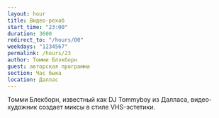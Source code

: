 ```yaml
---
layout: hour
title: Видео-рехаб
start_time: "23:00"
duration: 3600
redirect_to: "/hours/00"
weekdays: "1234567"
permalink: /hours/23
author: Томми Блэкборн
guest: авторская программа
section: Час быка
location: Даллас
---
```


Томми Блекборн, известный как DJ Tommyboy из Далласа, видео-художник создает миксы в стиле VHS-эстетики.
